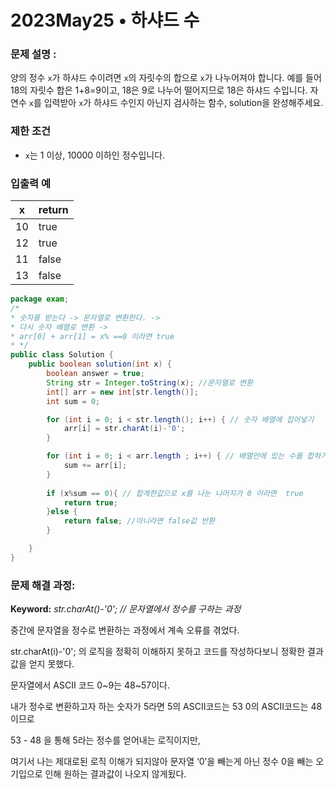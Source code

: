 # 2023May25 • 하샤드 수

### **문제 설명 :**

양의 정수 `x`가 하샤드 수이려면 `x`의 자릿수의 합으로 `x`가 나누어져야 합니다. 예를 들어 18의 자릿수 합은 1+8=9이고, 18은 9로 나누어 떨어지므로 18은 하샤드 수입니다. 자연수 `x`를 입력받아 `x`가 하샤드 수인지 아닌지 검사하는 함수, solution을 완성해주세요.

### 제한 조건

- `x`는 1 이상, 10000 이하인 정수입니다.

### 입출력 예

| x | return |
| --- | --- |
| 10 | true |
| 12 | true |
| 11 | false |
| 13 | false |

```java
package exam;
/*
* 숫자를 받는다 -> 문자열로 변환한다. -> 
* 다시 숫자 배열로 변환 -> 
* arr[0] + arr[1] = x% ==0 이라면 true
* */
public class Solution {
    public boolean solution(int x) {
        boolean answer = true;
        String str = Integer.toString(x); //문자열로 변환
        int[] arr = new int[str.length()];
        int sum = 0;

        for (int i = 0; i < str.length(); i++) { // 숫자 배열에 집어넣기
            arr[i] = str.charAt(i)-'0';
        }

        for (int i = 0; i < arr.length ; i++) { // 배열안에 있는 수를 합하기
            sum += arr[i];
        }
        
        if (x%sum == 0){ // 합계한값으로 x를 나눈 나머지가 0 이라면  true
            return true;
        }else {
            return false; //아니라면 false값 반환
        }

    }
}
```

### **문제 해결 과정:**

**Keyword:** *str.charAt()-'0'; // 문자열에서 정수를 구하는 과정*

중간에 문자열을 정수로 변환하는 과정에서 계속 오류를 겪었다. 

str.charAt(i)-'0'; 의 로직을 정확히 이해하지 못하고 코드를 작성하다보니 정확한 결과값을 얻지 못했다.

문자열에서 ASCII 코드 0~9는 48~57이다. 

내가 정수로 변환하고자 하는 숫자가 5라면 5의 ASCII코드는 53 0의 ASCII코드는 48이므로

53 - 48 을 통해 5라는 정수를 얻어내는 로직이지만,

여기서 나는 제대로된 로직 이해가 되지않아  문자열 ‘0’을 빼는게 아닌 정수 0을 빼는 오기입으로 인해 원하는 결과값이 나오지 않게됬다.
